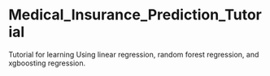 # Medical_Insurance_Prediction_Tutorial
Tutorial for learning
Using linear regression, random forest regression, and xgboosting regression.
